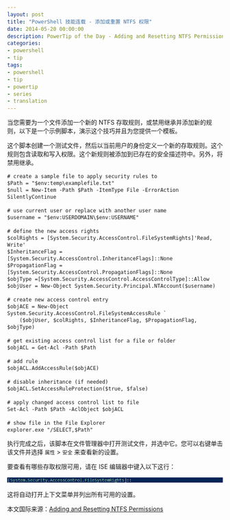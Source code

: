 ```yaml
---
layout: post
title: "PowerShell 技能连载 - 添加或重置 NTFS 权限"
date: 2014-05-20 00:00:00
description: PowerTip of the Day - Adding and Resetting NTFS Permissions
categories:
- powershell
- tip
tags:
- powershell
- tip
- powertip
- series
- translation
---
```

当您需要为一个文件添加一个新的 NTFS 存取规则，或禁用继承并添加新的规则，以下是一个示例脚本，演示这个技巧并且为您提供一个模板。

这个脚本创建一个测试文件，然后以当前用户的身份定义一个新的存取规则。这个规则包含读取和写入权限。这个新规则被添加到已存在的安全描述符中。另外，将禁用继承。

    # create a sample file to apply security rules to
    $Path = "$env:temp\examplefile.txt"
    $null = New-Item -Path $Path -ItemType File -ErrorAction SilentlyContinue
    
    # use current user or replace with another user name
    $username = "$env:USERDOMAIN\$env:USERNAME"
    
    # define the new access rights
    $colRights = [System.Security.AccessControl.FileSystemRights]'Read, Write' 
    $InheritanceFlag = [System.Security.AccessControl.InheritanceFlags]::None 
    $PropagationFlag = [System.Security.AccessControl.PropagationFlags]::None 
    $objType =[System.Security.AccessControl.AccessControlType]::Allow 
    $objUser = New-Object System.Security.Principal.NTAccount($username) 
    
    # create new access control entry
    $objACE = New-Object System.Security.AccessControl.FileSystemAccessRule `
        ($objUser, $colRights, $InheritanceFlag, $PropagationFlag, $objType) 
    
    # get existing access control list for a file or folder
    $objACL = Get-Acl -Path $Path 
    
    # add rule
    $objACL.AddAccessRule($objACE) 
    
    # disable inheritance (if needed)
    $objACL.SetAccessRuleProtection($true, $false)
    
    # apply changed access control list to file
    Set-Acl -Path $Path -AclObject $objACL
    
    # show file in the File Explorer
    explorer.exe "/SELECT,$Path"
    
执行完成之后，该脚本在文件管理器中打开测试文件，并选中它。您可以右键单击该文件并选择 `属性` > `安全` 来查看新的设置。

要查看有哪些存取权限可用，请在 ISE 编辑器中键入以下这行：

![](/img/2014-05-20-adding-and-resetting-ntfs-permissions-001.png)

这将自动打开上下文菜单并列出所有可用的设置。

<!--more-->
本文国际来源：[Adding and Resetting NTFS Permissions](http://community.idera.com/powershell/powertips/b/tips/posts/adding-and-resetting-ntfs-permissions)
